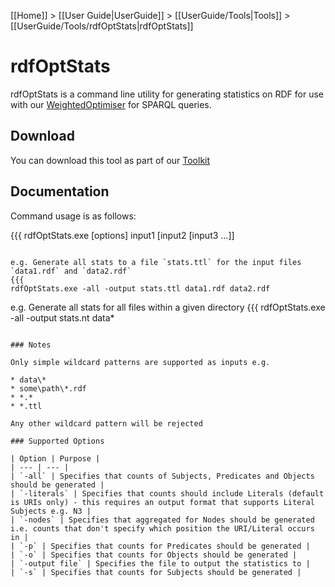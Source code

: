 [[Home]] > [[User Guide|UserGuide]] > [[UserGuide/Tools|Tools]] > [[UserGuide/Tools/rdfOptStats|rdfOptStats]]

# rdfOptStats 

rdfOptStats is a command line utility for generating statistics on RDF for use with our  [WeightedOptimiser](http://www.dotnetrdf.org/api/index.asp?Topic=VDS.RDF.Query.Optimisation.WeightedOptimiser) for SPARQL queries.

## Download 

You can download this tool as part of our [Toolkit](http://www.dotnetrdf.org?content.asp?pageID=Download%20dotNetRDF%20Toolkit%20for%20Windows)

## Documentation 

Command usage is as follows:

{{{
rdfOptStats.exe [options] input1 [input2 [input3 ...]]
```

e.g. Generate all stats to a file `stats.ttl` for the input files `data1.rdf` and `data2.rdf`
{{{
rdfOptStats.exe -all -output stats.ttl data1.rdf data2.rdf
```

e.g. Generate all stats for all files within a given directory
{{{
rdfOptStats.exe -all -output stats.nt data\*
```

### Notes 

Only simple wildcard patterns are supported as inputs e.g.

* data\*
* some\path\*.rdf
* *.*
* *.ttl

Any other wildcard pattern will be rejected

### Supported Options 

| Option | Purpose |
| --- | --- |
| `-all` | Specifies that counts of Subjects, Predicates and Objects should be generated |
| `-literals` | Specifies that counts should include Literals (default is URIs only) - this requires an output format that supports Literal Subjects e.g. N3 |
| `-nodes` | Specifies that aggregated for Nodes should be generated i.e. counts that don't specify which position the URI/Literal occurs in |
| `-p` | Specifies that counts for Predicates should be generated |
| `-o` | Specifies that counts for Objects should be generated |
| `-output file` | Specifies the file to output the statistics to |
| `-s` | Specifies that counts for Subjects should be generated |